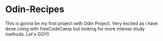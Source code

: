 # Odin-Recipes
This is gonna be my first project with Odin Project. Very excited as i have done coing with freeCodeCamp but looking for more intense study methods. Let's GO!!!!